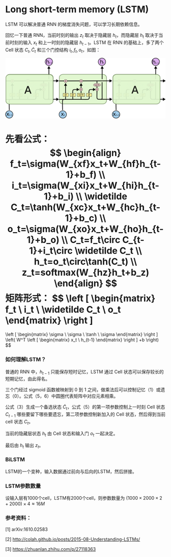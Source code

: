 # Long short-term memory (LSTM)

LSTM 可以解决普通 RNN 的梯度消失问题，可以学习长期依赖信息。

回忆一下普通 RNN，当前时刻的输出 $z_t$ 取决于隐藏层 $h_t$，而隐藏层 $h_t$ 取决于当前时刻的输入 $x_t$ 和上一时刻的隐藏层 $h_{t-1}$。LSTM 在 RNN 的基础上，多了两个 Cell 状态 $C_t,\widetilde C_t$ 和三个门控结构 $i_t,f_t,o_t$，如图：

![lstm](../image_storage/LSTM3-chain.png)

先看公式：
$$
\begin{align}
f_t=\sigma(W_{xf}x_t+W_{hf}h_{t-1}+b_f) \\
i_t=\sigma(W_{xi}x_t+W_{hi}h_{t-1}+b_i) \\
\widetilde C_t=\tanh(W_{xc}x_t+W_{hc}h_{t-1}+b_c) \\
o_t=\sigma(W_{xo}x_t+W_{ho}h_{t-1}+b_o) \\
C_t=f_t\circ C_{t-1}+i_t\circ \widetilde C_t \\
h_t=o_t\circ\tanh(C_t) \\
z_t=softmax(W_{hz}h_t+b_z)
\end{align}
$$
矩阵形式：
$$
\left [ \begin{matrix}
f_t \\ i_t \\ \widetilde C_t \\ o_t
\end{matrix} \right ]
=
\left [ \begin{matrix}
\sigma \\ \sigma \\ \tanh \\ \sigma
\end{matrix} \right ]
\left( W^T
\left [ \begin{matrix}
x_t \\ h_{t-1}
\end{matrix} \right ]
+b \right)
$$

### 如何理解LSTM？

普通的 RNN 中，$h_{t-1}$ 只能保存短时记忆，LSTM 通过 Cell 状态可以保存较长的短期记忆，由此得名。

三个门经过 sigmoid 函数被映射到 0 到 1 之间，做乘法后可以控制记忆（1）或遗忘（0）。公式（5，6）中圆圈代表矩阵中对应元素相乘。

公式（3）生成一个备选状态 $\widetilde C_t$，公式（5）的第一项参数控制上一时刻 Cell 状态 $C_{t-1}$ 哪些要留下哪些要遗忘，第二项参数控制新加入的 Cell 状态，然后得到当前 cell 状态 $C_t$。

当前的隐藏层状态 $h_t$ 由 Cell 状态和输入门 $o_t$ 一起决定。

最后由 $h_t$ 输出 $z_t$。



### BiLSTM

LSTM的一个变种，输入数据通过前向与后向的LSTM，然后拼接。

### LSTM参数数量

设输入层有1000个cell，LSTM有2000个cell，则参数数量为 $(1000\times2000\times2+2000)\times4\approx16M$ 



### 参考资料：

[1] arXiv:1610.02583

[2] http://colah.github.io/posts/2015-08-Understanding-LSTMs/

[3] https://zhuanlan.zhihu.com/p/27118363